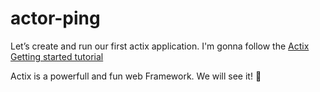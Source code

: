 # actor-ping

Let’s create and run our first actix application. I'm gonna follow the [Actix Getting started tutorial](https://actix.rs/book/actix/sec-1-getting-started.html)

Actix is a powerfull and fun web Framework. We will see it! 🦀  